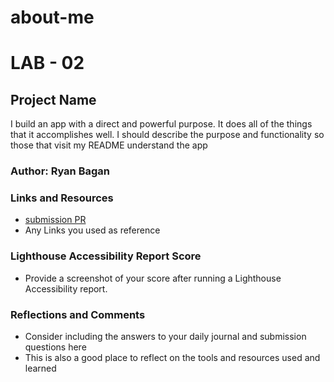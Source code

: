 # about-me
# LAB - 02

## Project Name

I build an app with a direct and powerful purpose. It does all of the things that it accomplishes well. I should describe the purpose and functionality so those that visit my README understand the app

### Author: Ryan Bagan

### Links and Resources

* [submission PR](http://xyz.com)
* Any Links you used as reference

### Lighthouse Accessibility Report Score

* Provide a screenshot of your score after running a Lighthouse Accessibility report.

### Reflections and Comments

* Consider including the answers to your daily journal and submission questions here
* This is also a good place to reflect on the tools and resources used and learned